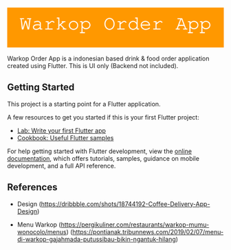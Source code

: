 ![Title](./images/title.png)

Warkop Order App is a indonesian based drink & food order application created using Flutter. This is UI only (Backend not included).

## Getting Started

This project is a starting point for a Flutter application.

A few resources to get you started if this is your first Flutter project:

- [Lab: Write your first Flutter app](https://docs.flutter.dev/get-started/codelab)
- [Cookbook: Useful Flutter samples](https://docs.flutter.dev/cookbook)

For help getting started with Flutter development, view the
[online documentation](https://docs.flutter.dev/), which offers tutorials,
samples, guidance on mobile development, and a full API reference.

## References

- Design
(https://dribbble.com/shots/18744192-Coffee-Delivery-App-Design)

- Menu Warkop
(https://pergikuliner.com/restaurants/warkop-mumu-wonocolo/menus)
(https://pontianak.tribunnews.com/2019/02/07/menu-di-warkop-gajahmada-putussibau-bikin-ngantuk-hilang)
